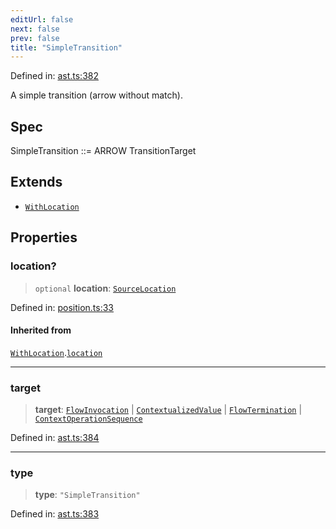 ```yaml
---
editUrl: false
next: false
prev: false
title: "SimpleTransition"
---
```


Defined in: [ast.ts:382](https://github.com/rcs-agents/rcs-lang/blob/87d9b510946a70cf66b4d271e76c67f8499b8d1d/packages/ast/src/ast.ts#L382)

A simple transition (arrow without match).

## Spec

SimpleTransition ::= ARROW TransitionTarget

## Extends

- [`WithLocation`](/api/ast/interfaces/withlocation/)

## Properties

### location?

> `optional` **location**: [`SourceLocation`](/api/ast/interfaces/sourcelocation/)

Defined in: [position.ts:33](https://github.com/rcs-agents/rcs-lang/blob/87d9b510946a70cf66b4d271e76c67f8499b8d1d/packages/ast/src/position.ts#L33)

#### Inherited from

[`WithLocation`](/api/ast/interfaces/withlocation/).[`location`](/api/ast/interfaces/withlocation/#location)

***

### target

> **target**: [`FlowInvocation`](/api/ast/interfaces/flowinvocation/) \| [`ContextualizedValue`](/api/ast/interfaces/contextualizedvalue/) \| [`FlowTermination`](/api/ast/interfaces/flowtermination/) \| [`ContextOperationSequence`](/api/ast/interfaces/contextoperationsequence/)

Defined in: [ast.ts:384](https://github.com/rcs-agents/rcs-lang/blob/87d9b510946a70cf66b4d271e76c67f8499b8d1d/packages/ast/src/ast.ts#L384)

***

### type

> **type**: `"SimpleTransition"`

Defined in: [ast.ts:383](https://github.com/rcs-agents/rcs-lang/blob/87d9b510946a70cf66b4d271e76c67f8499b8d1d/packages/ast/src/ast.ts#L383)
